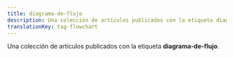 ```yaml
---
title: diagrama-de-flujo
description: Una colección de artículos publicados con la etiqueta diagrama-de-flujo.
translationKey: tag-flowchart
---
```

Una colección de artículos publicados con la etiqueta **diagrama-de-flujo**.
